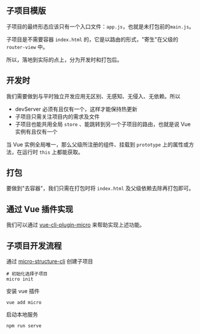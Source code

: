 ## 子项目模版

子项目的最终形态应该只有一个入口文件：`app.js`，也就是未打包前的`main.js`。

子项目是不需要容器 `index.html` 的，它是以路由的形式，"寄生"在父级的 `router-view` 中。

所以，落地到实际的点上，分为开发时和打包后。

## 开发时

我们需要做到与平时独立开发应用无区别、无感知、无侵入、无依赖。所以 

- devServer 必须有且仅有一个，这样才能保持热更新
- 子项目只需关注项目内的需求及文件
- 子项目也能共用全局 `store` 、能跳转到另一个子项目的路由，也就是说 Vue 实例有且仅有一个

当 Vue 实例全局唯一，那么父级所注册的组件、挂载到 `prototype` 上的属性或方法，在运行时 `this` 上都能获取。

## 打包

要做到"去容器"，我们只需在打包时将 `index.html` 及父级依赖去除再打包即可。

## 通过 Vue 插件实现

我们可以通过 [vue-cli-plugin-micro](https://github.com/micro-structure/plugin) 来帮助实现上述功能。

## 子项目开发流程

通过 [micro-structure-cli](https://github.com/micro-structure/cli) 创建子项目

```
# 初始化选择子项目
micro init
```

安装 vue 插件

```
vue add micro
```

启动本地服务

```
npm run serve
```

